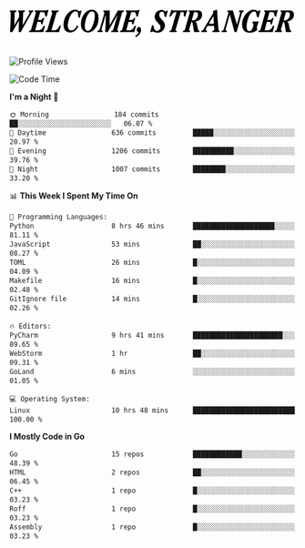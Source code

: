 <div>
  <picture>
    <source media="(prefers-color-scheme: dark)" srcset="./headers/welcome_white.png">
    <img alt="WELCOME, STRANGER" src="./headers/welcome.png" width="500">
  </picture>
</div>

<br>

![Profile Views](https://komarev.com/ghpvc/?username=darleet&color=blue)

<!--START_SECTION:waka-->
![Code Time](http://img.shields.io/badge/Code%20Time-682%20hrs%2056%20mins-blue)

**I'm a Night 🦉** 

```text
🌞 Morning                184 commits         ██░░░░░░░░░░░░░░░░░░░░░░░   06.07 % 
🌆 Daytime                636 commits         █████░░░░░░░░░░░░░░░░░░░░   20.97 % 
🌃 Evening                1206 commits        ██████████░░░░░░░░░░░░░░░   39.76 % 
🌙 Night                  1007 commits        ████████░░░░░░░░░░░░░░░░░   33.20 % 
```


📊 **This Week I Spent My Time On** 

```text
💬 Programming Languages: 
Python                   8 hrs 46 mins       ████████████████████░░░░░   81.11 % 
JavaScript               53 mins             ██░░░░░░░░░░░░░░░░░░░░░░░   08.27 % 
TOML                     26 mins             █░░░░░░░░░░░░░░░░░░░░░░░░   04.09 % 
Makefile                 16 mins             █░░░░░░░░░░░░░░░░░░░░░░░░   02.48 % 
GitIgnore file           14 mins             █░░░░░░░░░░░░░░░░░░░░░░░░   02.26 % 

🔥 Editors: 
PyCharm                  9 hrs 41 mins       ██████████████████████░░░   89.65 % 
WebStorm                 1 hr                ██░░░░░░░░░░░░░░░░░░░░░░░   09.31 % 
GoLand                   6 mins              ░░░░░░░░░░░░░░░░░░░░░░░░░   01.05 % 

💻 Operating System: 
Linux                    10 hrs 48 mins      █████████████████████████   100.00 % 
```

**I Mostly Code in Go** 

```text
Go                       15 repos            ████████████░░░░░░░░░░░░░   48.39 % 
HTML                     2 repos             ██░░░░░░░░░░░░░░░░░░░░░░░   06.45 % 
C++                      1 repo              █░░░░░░░░░░░░░░░░░░░░░░░░   03.23 % 
Roff                     1 repo              █░░░░░░░░░░░░░░░░░░░░░░░░   03.23 % 
Assembly                 1 repo              █░░░░░░░░░░░░░░░░░░░░░░░░   03.23 % 
```




<!--END_SECTION:waka-->
